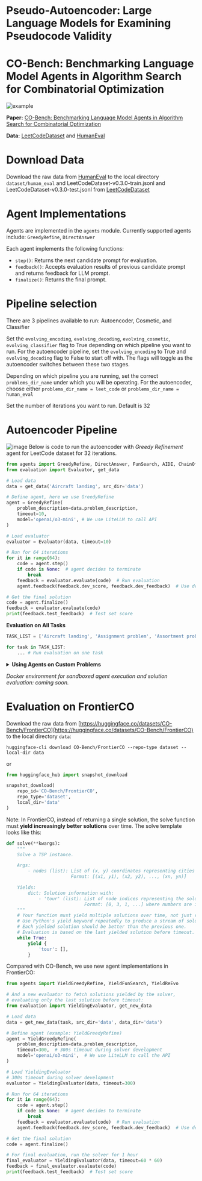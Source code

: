 # Pseudo-Autoencoder: Large Language Models for Examining Pseudocode Validity

# CO-Bench: Benchmarking Language Model Agents in Algorithm Search for Combinatorial Optimization


![example](https://github.com/user-attachments/assets/faf29c44-4904-4d74-9a15-37a038b14e77)

**Paper:** [CO-Bench: Benchmarking Language Model Agents in Algorithm Search for Combinatorial Optimization](https://arxiv.org/abs/2504.04310)

**Data:** [LeetCodeDataset](https://github.com/newfacade/LeetCodeDataset) and [HumanEval](https://github.com/openai/human-eval)

# Download Data
Download the raw data from [HumanEval](https://github.com/openai/human-eval) to the local directory `dataset/human_eval` and LeetCodeDataset-v0.3.0-train.jsonl and LeetCodeDataset-v0.3.0-test.jsonl from [LeetCodeDataset](https://github.com/newfacade/LeetCodeDataset)

# Agent Implementations

Agents are implemented in the `agents` module. Currently supported agents include: `GreedyRefine`, `DirectAnswer`

Each agent implements the following functions:
- `step()`: Returns the next candidate prompt for evaluation.
- `feedback()`: Accepts evaluation results of previous candidate prompt and returns feedback for LLM prompt.
- `finalize()`: Returns the final prompt.

# Pipeline selection

There are 3 pipelines available to run: Autoencoder, Cosmetic, and Classifier

Set the `evolving_encoding`, `evolving_decoding`, `evolving_cosmetic`, `evolving_classifier` flag to True depending on which pipeline you want to run. For the autoencoder pipeline, set the `evolving_encoding` to True and `evolving_decoding` flag to False to start off with. The flags will toggle as the autoencoder switches between these two stages.

Depending on which pipeline you are running, set the correct `problems_dir_name` under which you will be operating. For the autoencoder, choose either `problems_dir_name = leet_code` or `problems_dir_name = human_eval`

Set the number of iterations you want to run. Default is 32

# Autoencoder Pipeline
![image](https://github.com/user-attachments/assets/b1206bfb-711e-4f4b-ab11-c096df4286cd)
Below is code to run the autoencoder with *Greedy Refinement* agent for LeetCode dataset for 32 iterations.
```python
from agents import GreedyRefine, DirectAnswer, FunSearch, AIDE, ChainOfExperts, ReEvo, BestOfN
from evaluation import Evaluator, get_data

# Load data
data = get_data('Aircraft landing', src_dir='data')

# Define agent, here we use GreedyRefine
agent = GreedyRefine(
    problem_description=data.problem_description,
    timeout=10,
    model='openai/o3-mini', # We use LiteLLM to call API
)

# Load evaluator
evaluator = Evaluator(data, timeout=10)

# Run for 64 iterations
for it in range(64):
    code = agent.step()
    if code is None:  # agent decides to terminate
        break
    feedback = evaluator.evaluate(code)  # Run evaluation
    agent.feedback(feedback.dev_score, feedback.dev_feedback)  # Use dev set score as feedback

# Get the final solution
code = agent.finalize()
feedback = evaluator.evaluate(code)
print(feedback.test_feedback)  # Test set score
```


**Evaluation on All Tasks**

```python
TASK_LIST = ['Aircraft landing', 'Assignment problem', 'Assortment problem', 'Bin packing - one-dimensional', 'Capacitated warehouse location', 'Common due date scheduling', 'Constrained guillotine cutting', 'Constrained non-guillotine cutting', 'Container loading', 'Container loading with weight restrictions', 'Corporate structuring', 'Crew scheduling', 'Equitable partitioning problem', 'Euclidean Steiner problem', 'Flow shop scheduling', 'Generalised assignment problem', 'Graph colouring', 'Hybrid Reentrant Shop Scheduling', 'Job shop scheduling', 'Maximal independent set', 'Multi-Demand Multidimensional Knapsack problem', 'Multidimensional knapsack problem', 'Open shop scheduling', 'Packing unequal circles', 'Packing unequal circles area', 'Packing unequal rectangles and squares', 'Packing unequal rectangles and squares area', 'Resource constrained shortest path', 'Set covering', 'Set partitioning', 'Travelling salesman problem', 'Uncapacitated warehouse location', 'Unconstrained guillotine cutting', 'Vehicle routing: period routing', 'p-median - capacitated', 'p-median - uncapacitated']

for task in TASK_LIST:
    ... # Run evaluation on one task
```

<details>
<summary><strong>Using Agents on Custom Problems</strong></summary>

Step 1: Include a concise description and a solve template. For example:

```python
problem_description = '''The Traveling Salesman Problem (TSP) is a classic combinatorial optimization problem where, given a set of cities with known pairwise distances, the objective is to find the shortest possible tour that visits each city exactly once and returns to the starting city. More formally, given a complete graph G = (V, E) with vertices V representing cities and edges E with weights representing distances, we seek to find a Hamiltonian cycle (a closed path visiting each vertex exactly once) of minimum total weight.

Implement in Solve Function

def solve(**kwargs):
    """
    Solve a TSP instance.

    Args:
        - nodes (list): List of (x, y) coordinates representing cities in the TSP problem
                      Format: [(x1, y1), (x2, y2), ..., (xn, yn)]

    Returns:
        dict: Solution information with:
            - 'tour' (list): List of node indices representing the solution path
                           Format: [0, 3, 1, ...] where numbers are indices into the nodes list
    """

    return {
        'tour': [],
    }
'''
```
Step 2: Define the agent
```python
from agents import GreedyRefine
agent = GreedyRefine(
    problem_description=problem_description,
    timeout=10,
    model='openai/o3-mini')
```
Step 3: Define the `evaluate` function and run the loop. Use the evaluate function to get results on the data, and iteratively improve the solution based on feedback:
```python
evaluate = ...  # Define evaluate() to return score (float) and feedback (str)
# Run for 64 iterations
for it in range(64):
    code = agent.step()
    dev_score, dev_feedback = evaluate(code) # Define evaluate() to return score (float) and feedback (str)
    agent.feedback(dev_score, dev_feedback) 

# Get the final soltuion
code = agent.finalize()
print(code)
```
</details>

*Docker environment for sandboxed agent execution and solution evaluation: coming soon.*

# Evaluation on FrontierCO

Download the raw data from [https://huggingface.co/datasets/CO-Bench/FrontierCO](https://huggingface.co/datasets/CO-Bench/FrontierCO) to the local directory `data`:

```
huggingface-cli download CO-Bench/FrontierCO --repo-type dataset --local-dir data
```
or

```python
from huggingface_hub import snapshot_download

snapshot_download(
    repo_id='CO-Bench/FrontierCO',
    repo_type='dataset',
    local_dir='data'
)
```

Note: In FrontierCO, instead of returning a single solution, the solve function must **yield increasingly better solutions** over time. The solve template looks like this:

```python
def solve(**kwargs):
    """
    Solve a TSP instance.

    Args:
        - nodes (list): List of (x, y) coordinates representing cities in the TSP problem.
                        Format: [(x1, y1), (x2, y2), ..., (xn, yn)]

    Yields:
        dict: Solution information with:
            - 'tour' (list): List of node indices representing the solution path.
                             Format: [0, 3, 1, ...] where numbers are indices into the nodes list.
    """
    # Your function must yield multiple solutions over time, not just return one.
    # Use Python's yield keyword repeatedly to produce a stream of solutions.
    # Each yielded solution should be better than the previous one.
    # Evaluation is based on the last yielded solution before timeout.
    while True:
        yield {
            'tour': [],
        }
```

Compared with CO-Bench, we use new agent implementations in FrontierCO:

```python
from agents import YieldGreedyRefine, YieldFunSearch, YieldReEvo

# And a new evaluator to fetch solutions yielded by the solver,
# evaluating only the last solution before timeout:
from evaluation import YieldingEvaluator, get_new_data

# Load data
data = get_new_data(task, src_dir='data', data_dir='data')

# Define agent (example: YieldGreedyRefine)
agent = YieldGreedyRefine(
    problem_description=data.problem_description,
    timeout=300,  # 300s timeout during solver development
    model='openai/o3-mini',  # We use LiteLLM to call the API
)

# Load YieldingEvaluator
# 300s timeout during solver development
evaluator = YieldingEvaluator(data, timeout=300)

# Run for 64 iterations
for it in range(64):
    code = agent.step()
    if code is None:  # agent decides to terminate
        break
    feedback = evaluator.evaluate(code)  # Run evaluation
    agent.feedback(feedback.dev_score, feedback.dev_feedback)  # Use dev set score as feedback

# Get the final solution
code = agent.finalize()

# For final evaluation, run the solver for 1 hour
final_evaluator = YieldingEvaluator(data, timeout=60 * 60)
feedback = final_evaluator.evaluate(code)
print(feedback.test_feedback)  # Test set score
```

